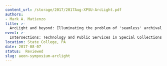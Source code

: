 ```yaml
---
content_url: /storage/2017/2017Aug-XPSU-ArcLight.pdf
authors:
- Mark A. Matienzo
title: >-
  ArcLight and beyond: Illuminating the problem of 'seamless' archival discovery and delivery
event: >-
  Intersections: Technology and Public Services in Special Collections Symposium
location: State College, PA
date: 2017-08-07
status:  Reviewed
slug: aeon-symposium-arclight
---
```

